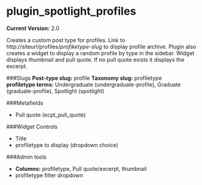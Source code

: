plugin_spotlight_profiles
=========================
**Current Version:** 2.0

Creates a custom post type for profiles.  Link to http://siteurl/profiles/*profiketype-slug* to display profile archive.  Plugin also creates a widget to display a random profile by type in the sidebar. Widget displays thumbnail and pull quote. If no pull quote exists it displays the excerpt.

###Slugs
**Post-type slug:** profile 
**Taxonomy slug:** profiletype  
**profiletype terms:**  Undergraduate (undergraduate-profile), Graduate (graduate-profile), Spotlight (spotlight)

###Metafields
*	Pull quote (ecpt_pull_quote)

###Widget Controls
*	Title
*	profiletype to display (dropdown choice)

###Admin tools
*	**Columns:** profiletype, Pull quote/excerpt, thumbnail
*	profiletype filter dropdown
